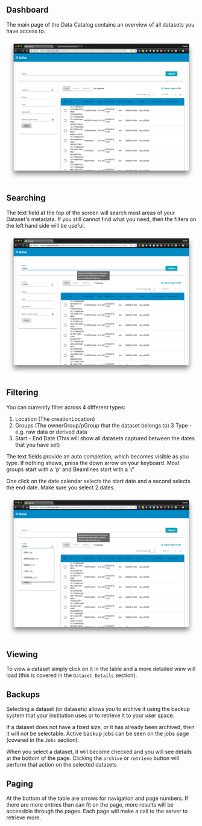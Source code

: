## Dashboard

The main page of the Data Catalog contains an overview of all datasets you have access to.


![dashboard](../img/dashboard.png)

## Searching


The text field at the top of the screen will search most areas of your Dataset's metadata. If you still cannot find what you need, then the filters on the left hand side will be useful.

![search](../img/search.png)

## Filtering

You can currently filter across 4 different types:
1. Location (The creationLocation)
2. Groups (The ownerGroup/pGroup that the dataset belongs to)
3  Type - e.g. raw data or derived data
4. Start - End Date (This will show all datasets captured between the dates that you have set)

The text fields provide an auto completion, which becomes visible as you type. If nothing shows, press the down arrow on your keyboard. Most groups start with a 'p' and Beamlines start with a '/'

One click on the date calendar selects the start date and a second selects the end date. Make sure you select 2 dates.

![filters](../img/filters.png)

## Viewing

To view a dataset simply click on it in the table and a more detailed view will load (this is covered in the `Dataset Details` section).


## Backups

Selecting a dataset (or datasets) allows you to archive it using the backup system that your institution uses or to retrieve it to your user space.

If a dataset does not have a fixed size, or it has already been archived, then it will not be selectable. Active backup jobs can be seen on the jobs page (covered in the `Jobs` section).

When you select a dataset, it will become checked and you will see details at the bottom of the page. Clicking the `archive` or `retrieve` button will perform that action on the selected datasets

## Paging

At the bottom of the table are arrows for navigation and page numbers. If there are more entries than can fit on the page, more results will be accessible through the pages. Each page will make a call to the server to retrieve more.
